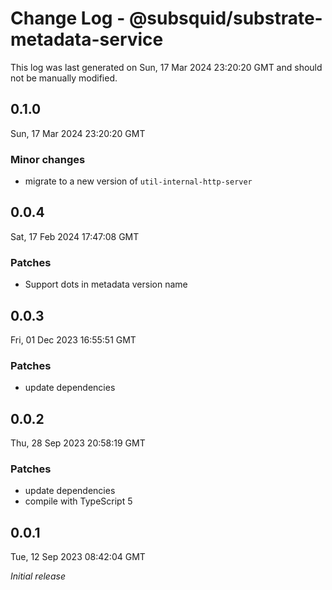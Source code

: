 # Change Log - @subsquid/substrate-metadata-service

This log was last generated on Sun, 17 Mar 2024 23:20:20 GMT and should not be manually modified.

## 0.1.0
Sun, 17 Mar 2024 23:20:20 GMT

### Minor changes

- migrate to a new version of `util-internal-http-server`

## 0.0.4
Sat, 17 Feb 2024 17:47:08 GMT

### Patches

- Support dots in metadata version name

## 0.0.3
Fri, 01 Dec 2023 16:55:51 GMT

### Patches

- update dependencies

## 0.0.2
Thu, 28 Sep 2023 20:58:19 GMT

### Patches

- update dependencies
- compile with TypeScript 5

## 0.0.1
Tue, 12 Sep 2023 08:42:04 GMT

_Initial release_

